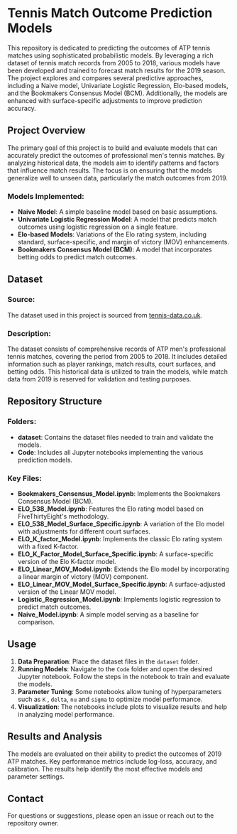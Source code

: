 # Tennis Match Outcome Prediction Models

This repository is dedicated to predicting the outcomes of ATP tennis matches using sophisticated probabilistic models. By leveraging a rich dataset of tennis match records from 2005 to 2018, various models have been developed and trained to forecast match results for the 2019 season. The project explores and compares several predictive approaches, including a Naive model, Univariate Logistic Regression, Elo-based models, and the Bookmakers Consensus Model (BCM). Additionally, the models are enhanced with surface-specific adjustments to improve prediction accuracy.

## Project Overview

The primary goal of this project is to build and evaluate models that can accurately predict the outcomes of professional men's tennis matches. By analyzing historical data, the models aim to identify patterns and factors that influence match results. The focus is on ensuring that the models generalize well to unseen data, particularly the match outcomes from 2019.

### Models Implemented:
- **Naive Model**: A simple baseline model based on basic assumptions.
- **Univariate Logistic Regression Model**: A model that predicts match outcomes using logistic regression on a single feature.
- **Elo-based Models**: Variations of the Elo rating system, including standard, surface-specific, and margin of victory (MOV) enhancements.
- **Bookmakers Consensus Model (BCM)**: A model that incorporates betting odds to predict match outcomes.

## Dataset

### Source:
The dataset used in this project is sourced from [tennis-data.co.uk](http://www.tennis-data.co.uk/).

### Description:
The dataset consists of comprehensive records of ATP men's professional tennis matches, covering the period from 2005 to 2018. It includes detailed information such as player rankings, match results, court surfaces, and betting odds. This historical data is utilized to train the models, while match data from 2019 is reserved for validation and testing purposes.

## Repository Structure

### Folders:
- **dataset**: Contains the dataset files needed to train and validate the models.
- **Code**: Includes all Jupyter notebooks implementing the various prediction models.

### Key Files:
- **Bookmakers_Consensus_Model.ipynb**: Implements the Bookmakers Consensus Model (BCM).
- **ELO_538_Model.ipynb**: Features the Elo rating model based on FiveThirtyEight's methodology.
- **ELO_538_Model_Surface_Specific.ipynb**: A variation of the Elo model with adjustments for different court surfaces.
- **ELO_K_factor_Model.ipynb**: Implements the classic Elo rating system with a fixed K-factor.
- **ELO_K_Factor_Model_Surface_Specific.ipynb**: A surface-specific version of the Elo K-factor model.
- **ELO_Linear_MOV_Model.ipynb**: Extends the Elo model by incorporating a linear margin of victory (MOV) component.
- **ELO_Linear_MOV_Model_Surface_Specific.ipynb**: A surface-adjusted version of the Linear MOV model.
- **Logistic_Regression_Model.ipynb**: Implements logistic regression to predict match outcomes.
- **Naive_Model.ipynb**: A simple model serving as a baseline for comparison.

## Usage

1. **Data Preparation**: Place the dataset files in the `dataset` folder.
2. **Running Models**: Navigate to the `Code` folder and open the desired Jupyter notebook. Follow the steps in the notebook to train and evaluate the models.
3. **Parameter Tuning**: Some notebooks allow tuning of hyperparameters such as `K` , `delta`, `nu` and `sigma` to optimize model performance.
4. **Visualization**: The notebooks include plots to visualize results and help in analyzing model performance.

## Results and Analysis

The models are evaluated on their ability to predict the outcomes of 2019 ATP matches. Key performance metrics include log-loss, accuracy, and calibration. The results help identify the most effective models and parameter settings.

## Contact

For questions or suggestions, please open an issue or reach out to the repository owner.

